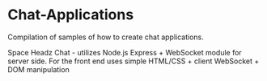 # Chat-Applications

Compilation of samples of how to create chat applications.

Space Headz Chat - utilizes Node.js Express + WebSocket module for server side. For the front end uses simple HTML/CSS + client WebSocket + DOM manipulation 
